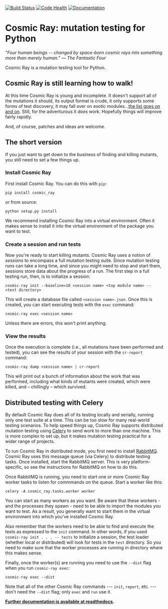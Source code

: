 [![Build Status](https://travis-ci.org/sixty-north/cosmic-ray.png?branch=master)](https://travis-ci.org/sixty-north/cosmic-ray) [![Code Health](https://landscape.io/github/sixty-north/cosmic-ray/master/landscape.svg?style=flat)](https://landscape.io/github/sixty-north/cosmic-ray/master) [![Documentation](https://readthedocs.org/projects/cosmic-ray/badge/?version=latest)](http://cosmic-ray.readthedocs.org/en/latest/)

# Cosmic Ray: mutation testing for Python

*"Four human beings -- changed by space-born cosmic rays into something more than merely human."*
*— The Fantastic Four*

Cosmic Ray is a mutation testing tool for Python.

## Cosmic Ray is still learning how to walk!

At this time Cosmic Ray is young and incomplete. It doesn't support
all of the mutations it should, its output format is crude, it only
supports some forms of test discovery, it may fall over on exotic
modules...[the list goes on and on](https://github.com/sixty-north/cosmic-ray/issues). Still,
for the adventurous it *does* work. Hopefully things will improve
fairly rapidly.

And, of course, patches and ideas are welcome.

## The short version

If you just want to get down to the business of finding and killing
mutants, you still need to set a few things up.

### Install Cosmic Ray

First install Cosmic Ray. You can do this with `pip`:

```
pip install cosmic_ray
```

or from source:

```
python setup.py install
```

We recommend installing Cosmic Ray into a virtual environment. Often it makes sense to
install it into the virtual environment of the package you want to test.

### Create a session and run tests

Now you're ready to start killing mutants. Cosmic Ray uses a notion of
*sessions* to encompass a full mutation testing suite. Since mutation testing
runs can take a long time, and since you might need to stop and start them,
sessions store data about the progress of a run. The first step in a full
testing run, then, is to initialize a session:

```
cosmic-ray init --baseline=10 <session name> <top module name> -- <test directory>
```

This will create a database file called `<session name>.json`. Once this is
created, you can start executing tests with the `exec` command:

```
cosmic-ray exec <session name>
```

Unless there are errors, this won't print anything.

### View the results

Once the execution is complete (i.e., all mutations have been performed and
tested), you can see the results of your session with the `cr-report` command:

```
cosmic-ray dump <session name> | cr-report
```

This will print out a bunch of information about the work that was performed,
including what kinds of mutants were created, which were killed, and
– chillingly – which survived.

## Distributed testing with Celery

By default Cosmic Ray does all of its testing locally and serially, running only
one test suite at a time. This can be too slow for many real-world testing
scenarios. To help speed things up, Cosmic Ray supports distributed mutation
testing using [Celery](http://www.celeryproject.org/) to send work to more than
one machine. This is more complex to set up, but it makes mutation testing
practical for a wider range of projects.

To run Cosmic Ray in distributed mode, you first need to
install [RabbitMQ](https://www.rabbitmq.com/). Cosmic Ray uses this message
queue (via Celery) to distribute testing tasks. Once installed, start the
RabbitMQ server. This is very platform-specific, so see the instructions for
RabbitMQ on how to do this.

Once RabbitMQ is running, you need to start one or more Cosmic Ray worker tasks
to listen for commmands on the queue. Start a worker like this:

```
celery -A cosmic_ray.tasks.worker worker
```

You can start as many workers as you want. Be aware that these workers - and the
processes they spawn - need to be able to import the modules you want to test.
As a result, you generally want to start them in the virtual environment into
which you've installed Cosmic Ray.

Also remember that the workers need to be able to find and execute the tests as
expressed to the `init` command. In other words, if you used `cosmic-ray init .
. . -- tests` to initialize a session, the test loader (whether local or
distributed) will look for tests in the `test` directory. So you need to make
sure that the worker processes are running in directory where this makes sense.

Finally, once the worker(s) are running you need to use the `--dist` flag when
you run `cosmic-ray exec`:
```
cosmic-ray exec --dist
```

Note that all of the other Cosmic Ray commands --- `init`, `report`, etc. ---
don't need the `--dist` flag; only `exec` and `run` use it.

**[Further documentation is available at readthedocs](http://cosmic-ray.readthedocs.org/en/latest/).**
